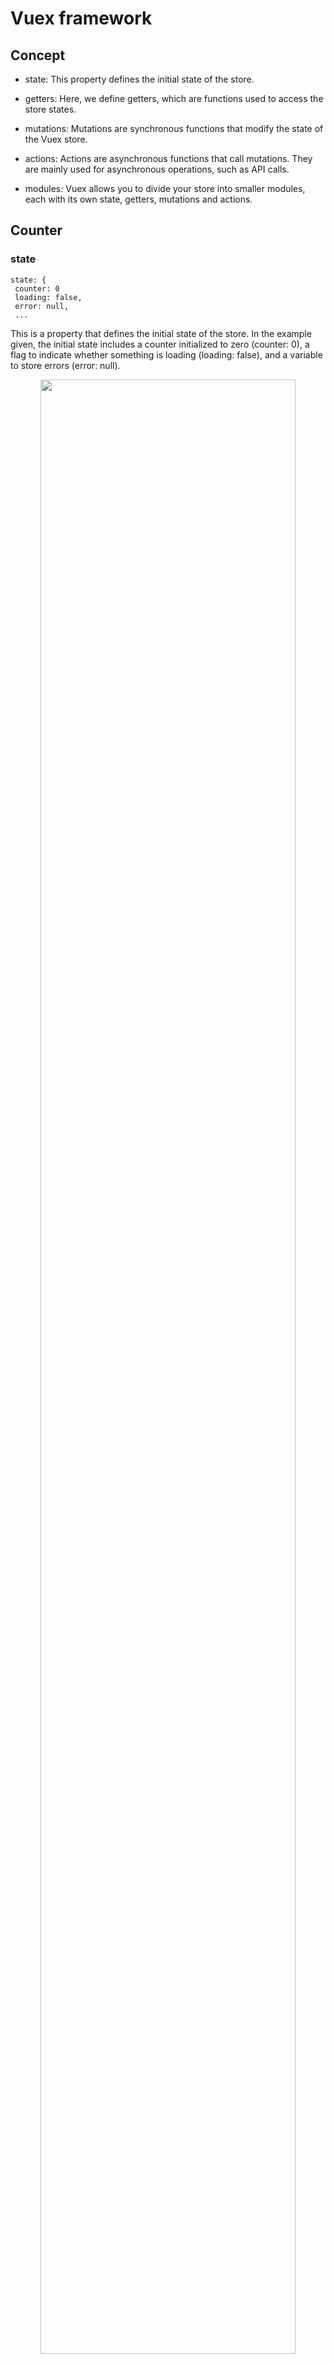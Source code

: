 # Vuex framework

## Concept

- state: This property defines the initial state of the store.

- getters: Here, we define getters, which are functions used to access the store states.

- mutations: Mutations are synchronous functions that modify the state of the Vuex store.

- actions: Actions are asynchronous functions that call mutations. They are mainly used for asynchronous operations, such as API calls.

- modules: Vuex allows you to divide your store into smaller modules, each with its own state, getters, mutations and actions.


## Counter

### state

```
state: {
 counter: 0
 loading: false,
 error: null,
 ...
```
This is a property that defines the initial state of the store. In the example given, the initial state includes a counter initialized to zero (counter: 0), a flag to indicate whether something is loading (loading: false), and a variable to store errors (error: null).

<div align="center">
 <img src="https://github.com/lucasmargui/Vue_Estrutura_Vuex/assets/157809964/6d90f022-105c-4c7e-91cc-6538b888f3ee" style="width:90%">
</div>


### getters

```
getters: {
 counter: state => state.counter,
 isLoading: state => state.loading,
 error: state => state.error /
```
- counter: state => state.counter: This is a getter called "counter" that returns the value of the counter state stored in the state object. This means that whenever you call getters.counter you will get the current value of the counter.

- isLoading: state => state.loading: This is a getter called "isLoading" that returns the value of the loading state stored in the state object. It provides access to the application's loading state.

- error: state => state.error: This is a getter called "error" that returns the value of the error state stored in the state object. It provides access to error messages potentially present in the application state.

### mutations

```
mutations: {
 increment: (state, payload) => state.counter = state.counter + payload,
 decrement: (state, payload) => state.counter = state.counter - payload,
 setLoading: (state, payload) => state.loading = payload,
 setError: (state, payload) => state.error = payload,
```

Mutations has four synchronous functions to change the counter, increment and decrement values

- increment: This mutation is used to increase the value of the counter in the application state. It receives a payload that is added to the current counter value.

- decrement: This mutation is used to decrease the counter value in the application state. It also receives a payload that is subtracted from the current counter value.

- setLoading: This mutation is used to set the loading state of the application. The payload determines the loading state, which is usually a boolean indicating whether the application is currently in a loading state or not.

- setError: This mutation is used to define error messages in the application. The payload contains the error message to be defined.


<div align="center">
 <img src="https://github.com/lucasmargui/Vue_Estrutura_Vuex/assets/157809964/9ca3b6ba-eb7b-4497-9016-6da9cae8277a" style="width:90%">
</div>

### actions

It has 4 asynchronous functions incrementAsync, decrementAsync, incrementByAsync and decrementByAsync


- async incrementByAsync({ commit }, payload): This is an asynchronous function called incrementByAsync that accepts two arguments: commit and payload. commit is a method that is used to trigger Vuex mutations, while payload is an object that contains additional data, such as amount that is unstructured in the next line.

- const { amount } = payload;: This code destructures the payload object, extracting the amount value.

- commit('setLoading', true);: Here, a mutation called 'setLoading' is triggered, updates the state to indicate that some operation is taking place, such as data loading.

- await new Promise(resolve => setTimeout(resolve, 1000));: This is a common trick used to simulate an asynchronous operation. It creates a promise that will resolve after one second, simulating waiting for some asynchronous operation to happen, like an API call.

- commit('increment', amount);: After the wait is complete, another mutation is triggered, this time to increment a value in the Vuex-managed state.

- commit('setError', error.message);: If an error occurs during code execution within the try block, it will be captured by the catch block and another mutation will be triggered to update the state with an error message.

- commit('setLoading', false);: Regardless of the success or failure of the operation, this code guarantees that the loading indication is updated to false at the end of the function.

(same logic for incrementAsync, decrementAsync, decrementAsync)

<div align="center">
 <img src="https://github.com/lucasmargui/Vue_Estrutura_Vuex/assets/157809964/a721e1a0-019c-45e7-bec3-021b353966a9" style="width:90%">
</div>

## Login

### state

```
state: {
 ...
 user:null
 ...
```

- Inside the state object, there is a key called user, which is initially set to null. This indicates that the user state is currently empty or not set.

<div align="center">
 <img src="https://github.com/lucasmargui/Vue_Estrutura_Vuex/assets/157809964/704d9e18-c010-419a-8546-e5d224189d3d" style="width:90%">
</div>


### mutations

```
setUser(state, user) {
 state.user = user
},
clearUser(state) {
 state.user = null
}
```

- setUser(state, user): It is a mutation called setUser. It receives two parameters: state (which is the current state of Vuex) and user. This mutation is used to define the user state in Vuex. It updates the state with the user object that is passed as an argument.

- clearUser(state): It is another mutation called clearUser. It only receives the state parameter. This mutation is used to clear the user's state by setting it to null.




<div align="center">
 <img src="https://github.com/lucasmargui/Vue_Estrutura_Vuex/assets/157809964/1007e9aa-e002-4535-a3e6-b644f83f9e88" style="width:90%">
</div>




### actions
```
 async loginAsync({ commit }, payload) {
 const user = payload;
 commit('setUser', user);
 },
```
const user = payload;: Here, payload is assigned to the constant user. Presumably, the payload contains information about the user trying to log in.

commit('setUser', user);: This line invokes a mutation called 'setUser' using the commit method. Mutations are used to change the store state synchronously. In this case, the 'setUser' mutation is used to update the state with the user information after login.

<div align="center">
 <img src="https://github.com/lucasmargui/Vue_Estrutura_Vuex/assets/157809964/664608dd-9021-4cab-9643-df9fb7e9e061" style="width:90%">
</div>





```
async logoutAsync({ commit }) {

 commit('clearUser');

 },
```

Inside the logoutAsync function, the code calls commit('clearUser'), which is responsible for clearing user data from the application state.


## Loading

### state

```
state: {
 loading: false,
```

loading: false: Inside the state object, there is a key called loading, which maintains the state of a loading process. In this case, loading is initialized to false, which means that initially the component will not be in a loading state.

<div align="center">
 <img src="https://github.com/lucasmargui/Vue_Estrutura_Vuex/assets/157809964/eaf58d0e-67b1-4704-9577-1ce90867793e" style="width:90%">
</div>

### mutations

```
mutations: {
 ...
 setLoading: (state, payload) => state.loading = payload,

```


- setLoading: This mutation is used to set the loading state of the application. The payload determines the loading state, which is usually a boolean indicating whether the application is currently in a loading state or not.

<div align="center">
 <img src="https://github.com/lucasmargui/Vue_Estrutura_Vuex/assets/157809964/253abcd2-85f3-4bde-88af-db6fc7a9afff" style="width:90%">
</div>


### actions

- commit('setLoading', true);: Here, a mutation called 'setLoading' is triggered, updates the state to indicate that some operation is taking place, such as data loading.

- await new Promise(resolve => setTimeout(resolve, 1000));: This is a common trick used to simulate an asynchronous operation. It creates a promise that will resolve after one second, simulating waiting for some asynchronous operation to happen, like an API call.

- commit('setLoading', false);: Regardless of the success or failure of the operation, this code guarantees that the loading indication is updated to false at the end of the function.

<div align="center">
 <img src="https://github.com/lucasmargui/Vue_Estrutura_Vuex/assets/157809964/c2c83025-92a7-43a8-8e47-7c360bc6a8de" style="width:90%">
</div>

## Modules

"Modules" are a way of dividing the application store into smaller, more manageable modules. Each module has its own state, mutations, actions and getters. This helps organize and maintain the complexity of the large-scale store, making it more modular and easier to understand and maintain.

### Module creation

<div align="center">
 <h2> Module products </h2>
 <img src="https://github.com/lucasmargui/Vue_Estrutura_Vuex/assets/157809964/9f95fc06-363b-4eb0-8224-0e2c4820aa42" style="width:60%">

</div>
<br>
<div align="center">
 <h2> Module cart </h2>
 <img src="https://github.com/lucasmargui/Vue_Estrutura_Vuex/assets/157809964/35590572-d40e-4e21-8ded-2f252177a14a" style="width:60%">
</div>

### Importing the module in store.js

```
import cartModule from '@/components/modules/cart';
import productsModule from '@/components/modules/products';

```

### Adding modules

```
modules: {
 cart:cartModule,
 products:productsModule,
 ....
```

### Accessing module getters in the view


```
computed: {

 ...mapGetters("cart", ["cartItems"]),
 ...mapGetters("products", ["allProducts"]), // Maps the 'allProducts' getters
 },
```

### Accessing module actions in the view

```
 methods: {
 ...mapActions("cart", ["addToCart"]),
 ...mapActions("products", ["fetchProducts"]),
 },
```

